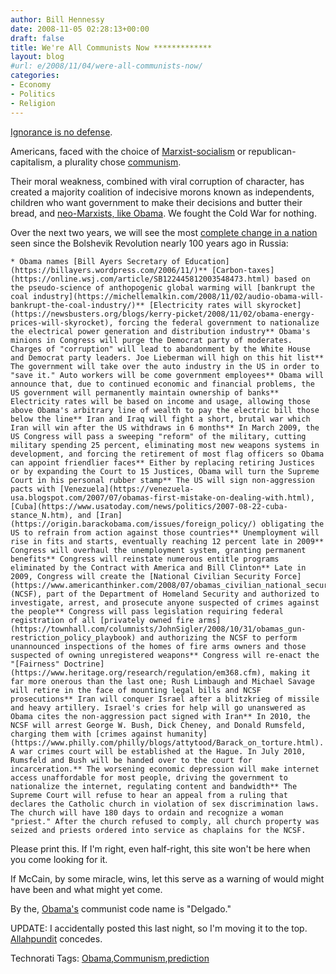 ```yaml
---
author: Bill Hennessy
date: 2008-11-05 02:28:13+00:00
draft: false
title: We're All Communists Now *************
layout: blog
#url: e/2008/11/04/were-all-communists-now/
categories:
- Economy
- Politics
- Religion
---
```


[Ignorance is no defense](https://newzeal.blogspot.com/2008/10/obama-file-41-obama-was-new-party.html).

 

Americans, faced with the choice of [Marxist-socialism](https://www.thenewamerican.com/usnews/election/452) or republican-capitalism, a plurality chose [communism](https://conservababes.com/forum/index.php?showtopic=2041). 

 

Their moral weakness, combined with viral corruption of character, has created a majority coalition of indecisive morons known as independents, children who want government to make their decisions and butter their bread, and [neo-Marxists, like Obama](https://www.theminorityreportblog.com/hinzsight_story/david_hinz/2008/10/24/throwing_around_the_socialist_word_barack_obama_was_a_member_of_the_chicago_dsa). We fought the Cold War for nothing.

 

Over the next two years, we will see the most [complete change in a nation](https://tadcronn.wordpress.com/2008/10/24/obama-nation-socialist-paper-names-obama-as-member/) seen since the Bolshevik Revolution nearly 100 years ago in Russia:

 

    * Obama names [Bill Ayers Secretary of Education](https://billayers.wordpress.com/2006/11/)** [Carbon-taxes](https://online.wsj.com/article/SB122445812003548473.html) based on the pseudo-science of anthopogenic global warming will [bankrupt the coal industry](https://michellemalkin.com/2008/11/02/audio-obama-will-bankrupt-the-coal-industry/)** [Electricity rates will skyrocket](https://newsbusters.org/blogs/kerry-picket/2008/11/02/obama-energy-prices-will-skyrocket), forcing the federal government to nationalize the electrical power generation and distribution industry** Obama's minions in Congress will purge the Democrat party of moderates. Charges of "corruption" will lead to abandonment by the White House and Democrat party leaders. Joe Lieberman will high on this hit list** The government will take over the auto industry in the US in order to "save it." Auto workers will be come government employees** Obama will announce that, due to continued economic and financial problems, the US government will permanently maintain ownership of banks** Electricity rates will be based on income and usage, allowing those above Obama's arbitrary line of wealth to pay the electric bill those below the line** Iran and Iraq will fight a short, brutal war which Iran will win after the US withdraws in 6 months** In March 2009, the US Congress will pass a sweeping "reform" of the military, cutting military spending 25 percent, eliminating most new weapons systems in development, and forcing the retirement of most flag officers so Obama can appoint friendlier faces** Either by replacing retiring Justices or by expanding the Court to 15 Justices, Obama will turn the Supreme Court in his personal rubber stamp** The US will sign non-aggression pacts with [Venezuela](https://venezuela-usa.blogspot.com/2007/07/obamas-first-mistake-on-dealing-with.html), [Cuba](https://www.usatoday.com/news/politics/2007-08-22-cuba-stance_N.htm), and [Iran](https://origin.barackobama.com/issues/foreign_policy/) obligating the US to refrain from action against those countries** Unemployment will rise in fits and starts, eventually reaching 12 percent late in 2009** Congress will overhaul the unemployment system, granting permanent benefits** Congress will reinstate numerous entitle programs eliminated by the Contract with America and Bill Clinton** Late in 2009, Congress will create the [National Civilian Security Force](https://www.americanthinker.com/2008/07/obamas_civilian_national_secur.html) (NCSF), part of the Department of Homeland Security and authorized to investigate, arrest, and prosecute anyone suspected of crimes against the people** Congress will pass legislation requiring federal registration of all [privately owned fire arms](https://townhall.com/columnists/JohnSigler/2008/10/31/obamas_gun-restriction_policy_playbook) and authorizing the NCSF to perform unannounced inspections of the homes of fire arms owners and those suspected of owning unregistered weapons** Congress will re-enact the "[Fairness" Doctrine](https://www.heritage.org/research/regulation/em368.cfm), making it far more onerous than the last one; Rush Limbaugh and Michael Savage will retire in the face of mounting legal bills and NCSF prosecutions** Iran will conquer Israel after a blitzkrieg of missile and heavy artillery. Israel's cries for help will go unanswered as Obama cites the non-aggression pact signed with Iran** In 2010, the NCSF will arrest George W. Bush, Dick Cheney, and Donald Rumsfeld, charging them with [crimes against humanity](https://www.philly.com/philly/blogs/attytood/Barack_on_torture.html). A war crimes court will be established at the Hague. In July 2010, Rumsfeld and Bush will be handed over to the court for incarceration.** The worsening economic depression will make internet access unaffordable for most people, driving the government to nationalize the internet, regulating content and bandwidth** The Supreme Court will refuse to hear an appeal from a ruling that declares the Catholic church in violation of sex discrimination laws. The church will have 180 days to ordain and recognize a woman "priest." After the church refused to comply, all church property was seized and priests ordered into service as chaplains for the NCSF.  

Please print this. If I'm right, even half-right, this site won't be here when you come looking for it.

 

If McCain, by some miracle, wins, let this serve as a warning of would might have been and what might yet come. 

 

By the, [Obama's](https://atlasshrugs2000.typepad.com/atlas_shrugs/2008/10/obama-socialist.html) communist code name is "Delgado."

 

UPDATE: I accidentally posted this last night, so I'm moving it to the top. [Allahpundit](https://hotair.com/archives/2008/11/04/round-three-co-nm/) concedes.

 

Technorati Tags: [Obama](https://technorati.com/tags/Obama),[Communism](https://technorati.com/tags/Communism),[prediction](https://technorati.com/tags/prediction)
